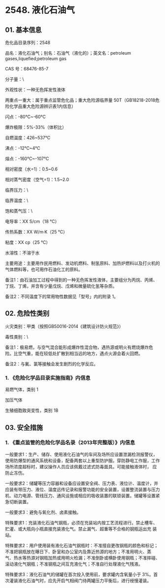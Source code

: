 # 2548. 液化石油气

## 01. 基本信息

危化品目录序列：2548

品名：液化石油气；别名：石油气（液化的）；英文名：petroleum gases,liquefied;petroleum gas

CAS 号：68476-85-7

分子量：\

外观性状：一种无色挥发性液体

两重点一重大：属于重点监管危化品；重大危险源临界量 50T（GB18218-2018危险化学品重大危险源辨识表1内信息）

闪点：-80℃~-60℃

爆炸极限：5%-33%（体积比）

自燃温度：426~537℃

沸点：-12℃~4℃

熔点：-160℃~-107℃

相对密度（水=1）：0.5~0.6

相对蒸气密度（空气=1)：1.5~2.0

临界压力：\

临界温度：\

饱和蒸气压：\

电导率：XX S/cm（18 ℃）

传热系数：XX W/m·K（25 ℃）

粘度：XX cp（25 ℃）

水溶性：不溶于水

主要用途：主要用作民用燃料、发动机燃料、制氢原料、加热炉燃料以及打火机的气体燃料等，也可用作石油化工的原料。

备注1：由石油加工过程中得到的一种无色挥发性液体，主要组分为丙烷、丙烯、 丁烷、丁烯，并含有少量戊烷、戊烯和微量硫化氢等杂质。

备注2：不同温度下的常用物性数据见「型号」内的附录 1。

## 02. 危险性类别

火灾类别：甲类（按照GB50016-2014《建筑设计防火规范》）

毒性类别：\

备注1：极易燃，与空气混合能形成爆炸性混合物，遇热源或明火有燃烧爆炸危险。比空气重，能在较低处扩散到相当远的地方，遇点火源会着火回燃。

备注2：与氟、氯等接触会发生剧烈的化学反应。

### 1. 《危险化学品目录实施指南》内信息

易燃气体，类别 1 

加压气体

生殖细胞致突变性，类别 1B

## 03. 安全措施

### 1. 《重点监管的危险化学品名录（2013年完整版）》内信息

一般要求1：生产、储存、使用液化石油气的车间及场所应设置泄漏检测报警仪，使用防爆型的通风系统和设备，配备两套以上重型防护服。穿防静电工作服，工作场所浓度超标时，建议操作人员应该佩戴过滤式防毒面具。可能接触液体时， 应防止冻伤。

一般要求2：储罐等压力容器和设备应设置安全阀、压力表、液位计、温度计，并应装有带压力、液位、温度远传记录和报警功能的安全装置，设置整流装置与压力机、动力电源、管线压力、通风设施或相应的吸收装置的联锁装置。储罐等设置紧急切断装置。

一般要求3：避免与氧化剂、卤素接触。

特殊要求1：充装液化石油气钢瓶，必须在充装站内按工艺流程进行。禁止槽车、 贮灌、或大瓶向小瓶直接充装液化气。禁止漏气、超重等不合格的钢瓶运出充 装站。

特殊要求2：用户使用装有液化石油气钢瓶时：不准擅自更改钢瓶的颜色和标记；不准把钢瓶放在曝日下、卧室和办公室内及靠近热源的地方；不准用明火、蒸 气、热水等热源对钢瓶加热或用明火检漏；不准倒卧或横卧使用钢瓶；不准摔碰、滚动液化气钢瓶；不准钢瓶之间互充液化气；不准自行处理液化气残液。

特殊要求3：液化石油气的储罐在首次投入使用前，要求罐内含氧量小于 3%。首次灌装液化石油气时，应先开启气相阀门待两罐压力平衡后，进行绶慢灌装。

